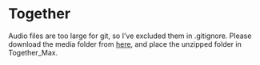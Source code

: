 # Together

Audio files are too large for git, so I’ve excluded them in .gitignore. Please download the media folder from [here](), and place the unzipped folder in Together_Max.
